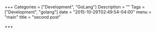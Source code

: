 +++
Categories = ["Development", "GoLang"]
Description = ""
Tags = ["Development", "golang"]
date = "2015-10-29T02:49:54-04:00"
menu = "main"
title = "second post"

+++

